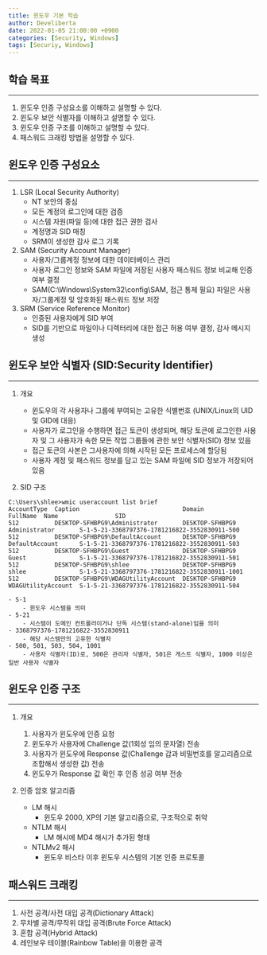```yaml
---
title: 윈도우 기본 학습
author: Develiberta
date: 2022-01-05 21:00:00 +0900
categories: [Security, Windows]
tags: [Securiy, Windows]
---
```



## 학습 목표
---
1. 윈도우 인증 구성요소를 이해하고 설명할 수 있다.
2. 윈도우 보안 식별자를 이해하고 설명할 수 있다.
3. 윈도우 인증 구조를 이해하고 설명할 수 있다.
4. 패스워드 크래킹 방법을 설명할 수 있다.

## 윈도우 인증 구성요소
---
1. LSR (Local Security Authority)
	- NT 보안의 중심
	- 모든 계정의 로그인에 대한 검증
	- 시스템 자원(파일 등)에 대한 접근 권한 검사
	- 계정명과 SID 매칭
	- SRM이 생성한 감사 로그 기록
2. SAM (Security Account Manager)
	- 사용자/그룹계정 정보에 대한 데이터베이스 관리
	- 사용자 로그인 정보와 SAM 파일에 저장된 사용자 패스워드 정보 비교해 인증 여부 결정
	- SAM(C:\Windows\System32\config\SAM, 접근 통제 필요) 파일은 사용자/그룹계정 및 암호화된 패스워드 정보 저장
3. SRM (Service Reference Monitor)
	- 인증된 사용자에게 SID 부여
	- SID를 기반으로 파일이나 디렉터리에 대한 접근 허용 여부 결정, 감사 메시지 생성

## 윈도우 보안 식별자 (SID:Security Identifier)
---
1. 개요
	- 윈도우의 각 사용자나 그룹에 부여되는 고유한 식별번호 (UNIX/Linux의 UID 및 GID에 대응)
	- 사용자가 로그인을 수행하면 접근 토큰이 생성되며, 해당 토큰에 로그인한 사용자 및 그 사용자가 속한 모든 작업 그룹들에 관한 보안 식별자(SID) 정보 있음
	- 접근 토큰의 사본은 그사용자에 의해 시작된 모든 프로세스에 할당됨
	- 사용자 계정 및 패스워드 정보를 담고 있는 SAM 파일에 SID 정보가 저장되어 있음

2. SID 구조
```console
C:\Users\shlee>wmic useraccount list brief
AccountType  Caption                             Domain           FullName  Name                SID                     
512          DESKTOP-SFHBPG9\Administrator       DESKTOP-SFHBPG9            Administrator       S-1-5-21-3368797376-1781216822-3552830911-500
512          DESKTOP-SFHBPG9\DefaultAccount      DESKTOP-SFHBPG9            DefaultAccount      S-1-5-21-3368797376-1781216822-3552830911-503
512          DESKTOP-SFHBPG9\Guest               DESKTOP-SFHBPG9            Guest               S-1-5-21-3368797376-1781216822-3552830911-501
512          DESKTOP-SFHBPG9\shlee               DESKTOP-SFHBPG9            shlee               S-1-5-21-3368797376-1781216822-3552830911-1001
512          DESKTOP-SFHBPG9\WDAGUtilityAccount  DESKTOP-SFHBPG9            WDAGUtilityAccount  S-1-5-21-3368797376-1781216822-3552830911-504
```
	- S-1
		- 윈도우 시스템을 의미
	- 5-21
		- 시스템이 도메인 컨트롤러이거나 단독 시스템(stand-alone)임을 의미
	- 3368797376-1781216822-3552830911
		- 해당 시스템만의 고유한 식별자
	- 500, 501, 503, 504, 1001
		- 사용자 식별자(ID)로, 500은 관리자 식별자, 501은 게스트 식별자, 1000 이상은 일반 사용자 식별자

## 윈도우 인증 구조
---
1. 개요
	1. 사용자가 윈도우에 인증 요청
	2. 윈도우가 사용자에 Challenge 값(1회성 임의 문자열) 전송
	3. 사용자가 윈도우에 Response 값(Challenge 갑과 비밀번호를 알고리즘으로 조합해서 생성한 값) 전송
	4. 윈도우가 Response 값 확인 후 인증 성공 여부 전송
	
2. 인증 암호 알고리즘
	- LM 해시
		- 윈도우 2000, XP의 기본 알고리즘으로, 구조적으로 취약
	- NTLM 해시
		- LM 해시에 MD4 해시가 추가된 형태
	- NTLMv2 해시
		- 윈도우 비스타 이후 윈도우 시스템의 기본 인증 프로토콜
	
## 패스워드 크래킹
---
1. 사전 공격/사전 대입 공격(Dictionary Attack)
2. 무차별 공격/무작위 대입 공격(Brute Force Attack)
3. 혼합 공격(Hybrid Attack)
4. 레인보우 테이블(Rainbow Table)을 이용한 공격